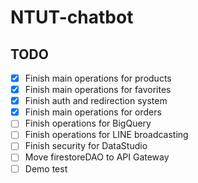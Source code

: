# NTUT-chatbot

## TODO

-   [x] Finish main operations for products
-   [x] Finish main operations for favorites
-   [x] Finish auth and redirection system
-   [x] Finish main operations for orders
-   [ ] Finish operations for BigQuery
-   [ ] Finish operations for LINE broadcasting
-   [ ] Finish security for DataStudio
-   [ ] Move firestoreDAO to API Gateway
-   [ ] Demo test
